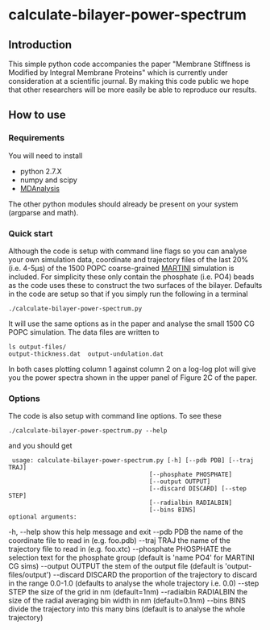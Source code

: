 # calculate-bilayer-power-spectrum

## Introduction

This simple python code accompanies the paper "Membrane Stiffness is Modified by Integral Membrane Proteins" which is currently under consideration at a scientific journal. By making this code public we hope that other researchers will be more easily be able to reproduce our results.

## How to use

### Requirements

You will need to install
- python 2.7.X
- numpy and scipy
- [MDAnalysis](http://www.mdanalysis.org)

The other python modules should already be present on your system (argparse and math). 

### Quick start

Although the code is setup with command line flags so you can analyse your own simulation data, coordinate and trajectory files of the last 20% (i.e. 4-5µs) of the 1500 POPC coarse-grained [MARTINI](http://cgmartini.nl) simulation is included. For simplicity these only contain the phosphate (i.e. PO4) beads as the code uses these to construct the two surfaces of the bilayer. Defaults in the code are setup so that if you simply run the following in a terminal

    ./calculate-bilayer-power-spectrum.py 
 
 It will use the same options as in the paper and analyse the small 1500 CG POPC simulation. The data files are written to 
 
    ls output-files/
    output-thickness.dat  output-undulation.dat

In both cases plotting column 1 against column 2 on a log-log plot will give you the power spectra shown in the upper panel of Figure 2C of the paper. 

### Options

The code is also setup with command line options. To see these

    ./calculate-bilayer-power-spectrum.py --help

and you should get
  
     usage: calculate-bilayer-power-spectrum.py [-h] [--pdb PDB] [--traj TRAJ]
                                           [--phosphate PHOSPHATE]
                                           [--output OUTPUT]
                                           [--discard DISCARD] [--step STEP]
                                           [--radialbin RADIALBIN]
                                           [--bins BINS]
    optional arguments:
  -h, --help            show this help message and exit
  --pdb PDB             the name of the coordinate file to read in (e.g.
                        foo.pdb)
  --traj TRAJ           the name of the trajectory file to read in (e.g.
                        foo.xtc)
  --phosphate PHOSPHATE
                        the selection text for the phosphate group (default is
                        'name PO4' for MARTINI CG sims)
  --output OUTPUT       the stem of the output file (default is 'output-
                        files/output')
  --discard DISCARD     the proportion of the trajectory to discard in the
                        range 0.0-1.0 (defaults to analyse the whole
                        trajectory i.e. 0.0)
  --step STEP           the size of the grid in nm (default=1nm)
  --radialbin RADIALBIN
                        the size of the radial averaging bin width in nm
                        (default=0.1nm)
  --bins BINS           divide the trajectory into this many bins (default is
                        to analyse the whole trajectory)
                                       

